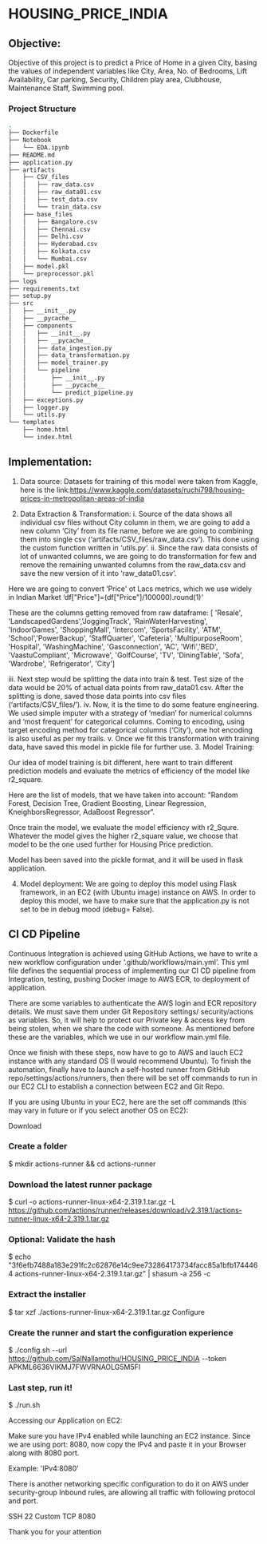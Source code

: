 # HOUSING_PRICE_INDIA

## Objective:

Objective of this project is to predict a Price of Home in a given City, basing the values of independent variables like City, Area, No. of Bedrooms, Lift Availability, Car parking, Security, Children play area, Clubhouse, Maintenance Staff, Swimming pool.

### Project Structure

```bash
.
├── Dockerfile
├── Notebook
│   └── EDA.ipynb
├── README.md
├── application.py
├── artifacts
│   ├── CSV_files
│   │   ├── raw_data.csv
│   │   ├── raw_data01.csv
│   │   ├── test_data.csv
│   │   └── train_data.csv
│   ├── base_files
│   │   ├── Bangalore.csv
│   │   ├── Chennai.csv
│   │   ├── Delhi.csv
│   │   ├── Hyderabad.csv
│   │   ├── Kolkata.csv
│   │   └── Mumbai.csv
│   ├── model.pkl
│   └── preprocessor.pkl
├── logs
├── requirements.txt
├── setup.py
├── src
│   ├── __init__.py
│   ├── __pycache__
│   ├── components
│   │   ├── __init__.py
│   │   ├── __pycache__
│   │   ├── data_ingestion.py
│   │   ├── data_transformation.py
│   │   ├── model_trainer.py
│   │   └── pipeline
│   │       ├── __init__.py
│   │       ├── __pycache__
│   │       └── predict_pipeline.py
│   ├── exceptions.py
│   ├── logger.py
│   └── utils.py
└── templates
    ├── home.html
    └── index.html
```

## Implementation:

1.	Data source:
Datasets for training of this model were taken from Kaggle, here is the link:https://www.kaggle.com/datasets/ruchi798/housing-prices-in-metropolitan-areas-of-india

2.	Data Extraction & Transformation:
i.	Source of the data shows all individual csv files without City column in them, we are going to add a new column ‘City’ from its file name, before we are going to combining them into single csv (‘artifacts/CSV_files/raw_data.csv’). This done using the custom function written in ‘utils.py’. 
ii.	Since the raw data consists of lot of unwanted columns, we are going to do transformation for few and remove the remaining unwanted columns from the raw_data.csv and save the new version of it into ‘raw_data01.csv’.

Here we are going to convert 'Price' ot Lacs metrics, which we use widely in Indian Market
            ‘df["Price"]=(df["Price"]/100000).round(1)‘

These are the columns getting removed from raw dataframe: 
            [ 'Resale', 'LandscapedGardens','JoggingTrack', 'RainWaterHarvesting', 'IndoorGames', 'ShoppingMall', 'Intercom', 'SportsFacility', 'ATM', 'School','PowerBackup', 'StaffQuarter', 'Cafeteria', 'MultipurposeRoom', 'Hospital', 'WashingMachine', 'Gasconnection', 'AC', 'Wifi','BED', 'VaastuCompliant', 'Microwave', 'GolfCourse', 'TV', 'DiningTable', 'Sofa', 'Wardrobe', 'Refrigerator', 'City']

iii.	Next step would be splitting the data into train & test. Test size of the data would be 20% of actual data points from raw_data01.csv. After the splitting is done, saved those data points into csv files (‘artifacts/CSV_files/’). 
iv.	Now, it is the time to do some feature engineering.
We used simple imputer with a strategy of ‘median’ for numerical columns and ‘most frequent’ for categorical columns. Coming to encoding, using target encoding method for categorical columns (‘City’), one hot encoding is also useful as per my trails.
v.	Once we fit this transformation with training data, have saved this model in pickle file for further use.
3.	Model Training:

Our idea of model training is bit different, here want to train different prediction models and evaluate the metrics of efficiency of the model like r2_square. 

Here are the list of models, that we have taken into account:
"Random Forest, Decision Tree, Gradient Boosting, Linear Regression, 
KneighborsRegressor, AdaBoost Regressor“. 

Once train the model, we evaluate the model efficiency with r2_Squre. Whatever the model gives the higher r2_square value, we choose that model to be the one used further for Housing Price prediction.

Model has been saved into the pickle format, and it will be used in flask application.

4.	Model deployment:
We are going to deploy this model using Flask framework, in an EC2 (with Ubuntu image) instance on AWS. In order to deploy this model, we have to make sure that the application.py is not set to be in debug mood (debug= False).



## CI CD Pipeline

Continuous Integration is achieved using GitHub Actions, we have to write a new workflow configuration under ‘.github/workflows/main.yml’. This yml file defines the sequential process of implementing our CI CD pipeline from Integration, testing, pushing Docker image to AWS ECR, to deployment of application. 

There are some variables to authenticate the AWS login and ECR repository details. We must save them under Git Repository settings/ security/actions as variables. So, it will help to protect our Private key & access key from being stolen, when we share the code with someone. As mentioned before these are the variables, which we use in our workflow main.yml file. 

Once we finish with these steps, now have to go to AWS and lauch EC2 instance with any standard OS (I would recommend Ubuntu). To finish the automation, finally have to launch a self-hosted runner from GitHub repo/settings/actions/runners, then there will be set off commands to run in our EC2 CLI to establish a connection between EC2 and Git Repo. 

If you are using Ubuntu in your EC2, here are the set off commands (this may vary in future or if you select another OS on EC2):

Download
### Create a folder
$ mkdir actions-runner && cd actions-runner
### Download the latest runner package
$ curl -o actions-runner-linux-x64-2.319.1.tar.gz -L https://github.com/actions/runner/releases/download/v2.319.1/actions-runner-linux-x64-2.319.1.tar.gz
### Optional: Validate the hash
$ echo "3f6efb7488a183e291fc2c62876e14c9ee732864173734facc85a1bfb1744464 actions-runner-linux-x64-2.319.1.tar.gz" | shasum -a 256 -c
### Extract the installer
$ tar xzf ./actions-runner-linux-x64-2.319.1.tar.gz
Configure
### Create the runner and start the configuration experience
$ ./config.sh --url https://github.com/SaINallamothu/HOUSING_PRICE_INDIA --token APKML6636VIKMJ7FWVRNAOLG5M5FI
### Last step, run it!
$ ./run.sh


Accessing our Application on EC2:

Make sure you have IPv4 enabled while launching an EC2 instance. Since we are using port: 8080, now copy the IPv4 and paste it in your Browser along with 8080 port.

Example: 'IPv4:8080'

There is another networking specific configuration to do it on AWS under security-group Inbound rules, are allowing all traffic with following protocol and port.

SSH		22
Custom TCP	8080

Thank you for your attention
